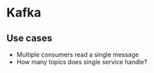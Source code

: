 # Kafka

## Use cases

- Multiple consumers read a single message
- How many topics does single service handle?
